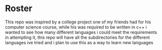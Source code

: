 # Roster 

This repo was inspired by a college project one of my friends had for his computer science course, while his was required to be written in c++ i wanted to see how many different languages i could meet the requirements in attempting it, this repo will have all the subdirectories for the different languages ive tried and i plan to use this as a way to learn new languages